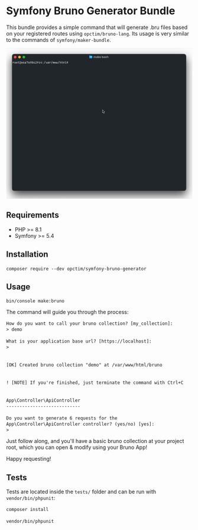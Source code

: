 # Symfony Bruno Generator Bundle

This bundle provides a simple command that will generate .bru files based on your registered routes using `opctim/bruno-lang`.
Its usage is very similar to the commands of `symfony/maker-bundle`.

![demo.gif](docs/demo.gif)

## Requirements

- PHP >= 8.1
- Symfony >= 5.4

## Installation

```shell
composer require --dev opctim/symfony-bruno-generator
```

## Usage

    bin/console make:bruno

The command will guide you through the process:

    How do you want to call your bruno collection? [my_collection]:
    > demo
    
    What is your application base url? [https://localhost]:
    >
    
    
    [OK] Created bruno collection "demo" at /var/www/html/bruno
    
    
    ! [NOTE] If you're finished, just terminate the command with Ctrl+C
    
    
    App\Controller\ApiController
    ----------------------------
    
    Do you want to generate 6 requests for the App\Controller\ApiController controller? (yes/no) [yes]:
    >
    
Just follow along, and you'll have a basic bruno collection at your project root, which you can open & modify using your Bruno App!

Happy requesting! 

## Tests

Tests are located inside the `tests/` folder and can be run with `vendor/bin/phpunit`:

```shell
composer install

vendor/bin/phpunit       
```
